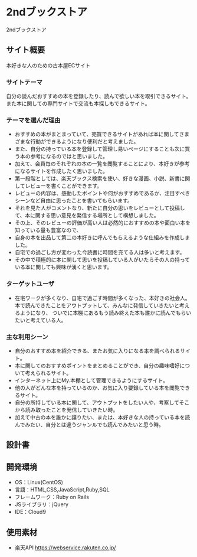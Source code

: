 # 2ndブックストア
2ndブックストア

## サイト概要
本好きな人のための古本屋ECサイト
### サイトテーマ
自分の読んだおすすめの本を登録したり、読んで欲しい本を取引できるサイト。また本に関しての専門サイトで交流も本探しもできるサイト。


### テーマを選んだ理由
- おすすめの本がまとまっていて、売買できるサイトがあれば本に関してさまざまな行動ができるようになり便利だと考えました。
- また、自分の持っている本を登録して管理し易いページにすることも次に買う本の参考になるのではと思いました。
- 加えて、会員毎のそれぞれの本の一覧を閲覧することにより、本好きが参考になるサイトを作成したく思いました。
- 第一段階としては、楽天ブックス検索を使い、好きな漫画、小説、新書に関してレビューを書くことができます。
- レビューの内容は、感動したポイントや何がおすすめであるか、注目すべきシーンなど自由に思ったことを書いてもらいます。
- それを見た人がコメントなり、新たに自分の思いをレビューとして投稿して、本に関する思い意見を発信する場所として構想しました。
- その上、そのレビューの評価が高い人は必然的におすすめの本や面白い本を知っている量も豊富なので、
- 自身の本を出品して第二の本好きに呼んでもらえるような仕組みを作成しました。
- 自宅での過ごし方が変わった今読書に時間を充てる人は多いと考えます。
- その中で積極的に本に関して思いを投稿している人がいたらその人の持っている本に関しても興味が湧くと思います。


### ターゲットユーザ
- 在宅ワークが多くなり、自宅で過ごす時間が多くなった、本好きの社会人。本で読んできたことをアウトプットして、みんなに発信していきたいと考えるようになり、
ついでに本棚にあるもう読み終えた本も誰かに読んでもらいたいと考えている人。


### 主な利用シーン
- 自分のおすすめ本を紹介できる、またお気に入りになる本を調べられるサイト。
- 本に関してのおすすめポイントをまとめることができ、自分の趣味嗜好について考えられるサイト。
- インターネット上にMy.本棚として管理できるようにするサイト。
- 他の人がどんな本を持っているのか、お気に入り要録している本を閲覧できるサイト。
- 自分の所持している本に関して、アウトプットをしたい人や、考察してそこから読み取ったことを発信していきたい時。
- 加えて中古の本を誰かに譲りたい、または、本好きな人の持っている本を読んでみたい、自分とは違うジャンルでも読んでみたいと思う時。

## 設計書


## 開発環境
- OS：Linux(CentOS)
- 言語：HTML,CSS,JavaScript,Ruby,SQL
- フレームワーク：Ruby on Rails
- JSライブラリ：jQuery
- IDE：Cloud9

## 使用素材
- 楽天API https://webservice.rakuten.co.jp/

